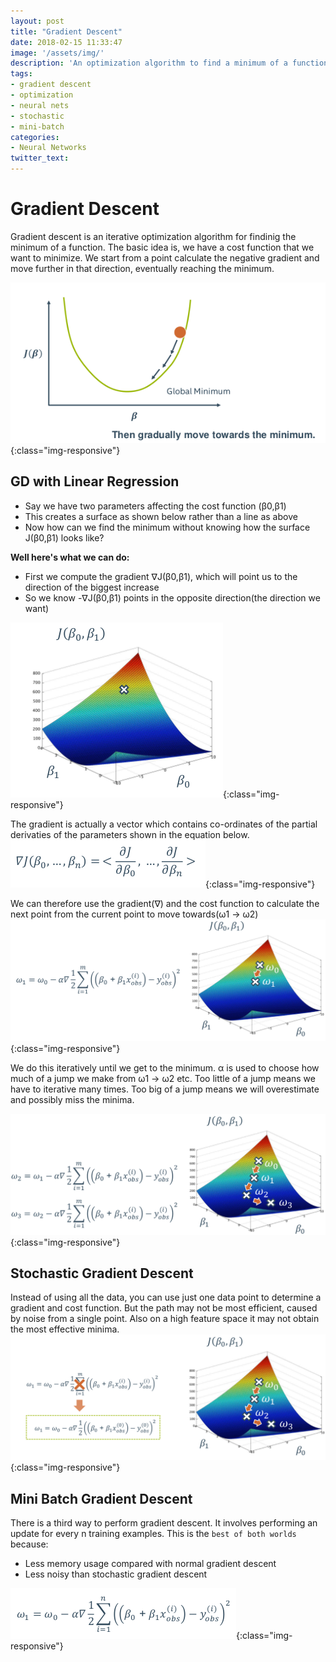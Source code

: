 ```yaml
---
layout: post
title: "Gradient Descent"
date: 2018-02-15 11:33:47
image: '/assets/img/'
description: 'An optimization algorithm to find a minimum of a function'
tags:
- gradient descent
- optimization
- neural nets
- stochastic
- mini-batch
categories:
- Neural Networks
twitter_text: 
---
```


# Gradient Descent
Gradient descent is an iterative optimization algorithm for findinig the minimum of a function. The basic idea is, we have a cost function that we want to minimize. We start from a point calculate the negative gradient and move further in that direction, eventually reaching the minimum.

![Output](/assets/img/NeuralNets/1.png){:class="img-responsive"}

## GD with Linear Regression
- Say we have two parameters affecting the cost function (β0,β1)
- This creates a surface as shown below rather than a line as above
- Now how can we find the minimum without knowing how the surface J(β0,β1) looks like?

**Well here's what we can do:**

- First we compute the gradient ∇J(β0,β1), which will point us to the direction of the biggest increase
- So we know -∇J(β0,β1) points in the opposite direction(the direction we want)

![Output](/assets/img/NeuralNets/2.png){:class="img-responsive"}

The gradient is actually a vector which contains co-ordinates of the partial derivaties of the parameters shown in the equation below.
![Output](/assets/img/NeuralNets/3.png){:class="img-responsive"}

We can therefore use the gradient(∇) and the cost function to calculate the next point from the current point to move towards(ω1 -> ω2)
![Output](/assets/img/NeuralNets/4.png){:class="img-responsive"}

We do this iteratively until we get to the minimum. α is used to choose how much of a jump we make from ω1 -> ω2 etc. Too little of a jump means we have to iterative many times. Too big of a jump means we will overestimate and possibly miss the minima.

![Output](/assets/img/NeuralNets/5.png){:class="img-responsive"}

## Stochastic Gradient Descent
Instead of using all the data, you can use just one data point to determine a gradient and cost function. But the path may not be most efficient, caused by noise from a single point. Also on a high feature space it may not obtain the most effective minima.
![Output](/assets/img/NeuralNets/6.png){:class="img-responsive"}

## Mini Batch Gradient Descent
There is a third way to perform gradient descent. It involves performing an update for every n training examples. This is the `best of both worlds` because:
- Less memory usage compared with normal gradient descent
- Less noisy than stochastic gradient descent

![Output](/assets/img/NeuralNets/7.png){:class="img-responsive"}
